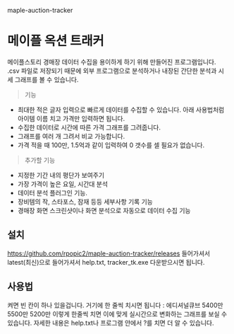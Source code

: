 maple-auction-tracker
# 메이플 옥션 트래커

메이플스토리 경매장 데이터 수집을 용이하게 하기 위해 만들어진 프로그램입니다.
.csv 파일로 저장되기 때문에 외부 프로그램으로 분석하거나 내장된 간단한 분석과 시세 그래프를 볼 수 있습니다.

> 기능
* 최대한 적은 글자 입력으로 빠르게 데이터를 수집할 수 있습니다. 아래 사용법처럼 아이템 이름 치고 가격만 입력하면 됩니다.
* 수집한 데이터로 시간에 따른 가격 그래프를 그려줍니다.
* 그래프를 여러 개 그려서 비교 가능합니다.
* 가격 적을 때 100만, 1.5억과 같이 입력하여 0 갯수를 셀 필요가 없습니다.

> 추가할 기능
* 지정한 기간 내의 평단가 보여주기
* 가장 가격이 높은 요일, 시간대 분석
* 데이터 분석 플러그인 기능.
* 장비템의 작, 스타포스, 잠재 등등 세부사항 기록 기능
* 경매장 화면 스크린샷이나 화면 분석으로 자동으로 데이터 수집 기능

## 설치
https://github.com/rpopic2/maple-auction-tracker/releases
들어가셔서 latest(최신)으로 들어가셔서 help.txt, tracker_tk.exe 다운받으시면 됩니다.

## 사용법

켜면 빈 칸이 하나 있을겁니다. 거기에 한 줄씩 치시면 됩니다 :
에디셔널큐브
5400만
5500만
5200만
이렇게 한줄씩 치면 이에 맞게 실시간으로 변화하는 그래프를 보실 수 있습니다.
자세한 내용은 help.txt나 프로그램 안에서 ?를 치면 더 알 수 있습니다.
